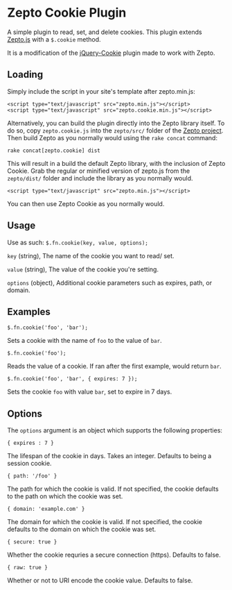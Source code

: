 # Zepto Cookie Plugin

A simple plugin to read, set, and delete cookies. This plugin extends [Zepto.js](https://github.com/madrobby/zepto) with a `$.cookie` method.

It is a modification of the [jQuery-Cookie](https://github.com/carhartl/jquery-cookie) plugin made to work with Zepto.


## Loading

Simply include the script in your site's template after zepto.min.js:

    <script type="text/javascript" src="zepto.min.js"></script>
    <script type="text/javascript" src="zepto.cookie.min.js"></script>

Alternatively, you can build the plugin directly into the Zepto library itself.
To do so, copy `zepto.cookie.js` into the `zepto/src/` folder of the
[Zepto project](https://github.com/madrobby/zepto). Then build Zepto as you
normally would using the `rake concat` command:

`rake concat[zepto.cookie] dist`

This will result in a build the default Zepto library, with the inclusion of
Zepto Cookie. Grab the regular or minified version of zepto.js from the
`zepto/dist/` folder and include the library as you normally would.

    <script type="text/javascript" src="zepto.min.js"></script>

You can then use Zepto Cookie as you normally would.

## Usage

Use as such: `$.fn.cookie(key, value, options);`

`key` (string), The name of the cookie you want to read/ set.

`value` (string), The value of the cookie you're setting.

`options` (object), Additional cookie parameters such as expires, path, or domain.


## Examples

`$.fn.cookie('foo', 'bar');`

Sets a cookie with the name of `foo` to the value of `bar`.

`$.fn.cookie('foo');`

Reads the value of a cookie. If ran after the first example, would return `bar`.

`$.fn.cookie('foo', 'bar', { expires: 7 });`

Sets the cookie `foo` with value `bar`, set to expire in 7 days.

## Options

The `options` argument is an object which supports the following properties:

`{ expires : 7 }`

The lifespan of the cookie in days. Takes an integer. Defaults to being a
session cookie.

`{ path: '/foo' }`

The path for which the cookie is valid. If not specified, the cookie defaults to
the path on which the cookie was set.

`{ domain: 'example.com' }`

The domain for which the cookie is valid. If not specified, the cookie defaults
to the domain on which the cookie was set.

`{ secure: true }`

Whether the cookie requries a secure connection (https). Defaults to false.

`{ raw: true }`

Whether or not to URI encode the cookie value. Defaults to false.